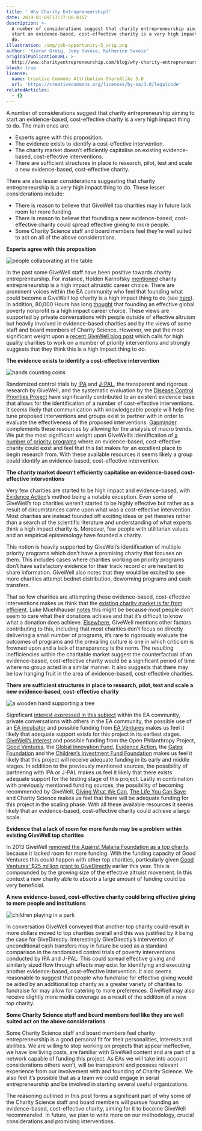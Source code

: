 ```yaml
---
title: ' Why Charity Entrepreneurship?'
date: 2019-01-09T17:27:08.015Z
description: >-
  A number of considerations suggest that charity entrepreneurship aiming to
  start an evidence-based, cost-effective charity is a very high impact thing to
  do.
illustration: /img/job-opportunity-5_orig.png
author: 'Kieran Greig, Joey Savoie, Katherine Savoie'
originalPublicationURL: >-
  http://www.charityentrepreneurship.com/blog/why-charity-entrepreneurship7292348#
block: true
license:
  name: Creative Commons Attribution-ShareAlike 3.0
  url: 'https://creativecommons.org/licenses/by-sa/3.0/legalcode'
relatedArticles:
  - {}
---
```

A number of considerations suggest that charity entrepreneurship aiming to start an evidence-based, cost-effective charity is a very high impact thing to do. The main ones are:

* Experts agree with this proposition.
* The evidence exists to identify a cost-effective intervention.
* The charity market doesn’t efficiently capitalise on existing evidence-based, cost-effective interventions.
* There are sufficient structures in place to research, pilot, test and scale a new evidence-based, cost-effective charity.

There are also lesser considerations suggesting that charity entrepreneurship is a very high impact thing to do. These lesser considerations include:

* There is reason to believe that GiveWell top charities may in future lack room for more funding.
* There is reason to believe that founding a new evidence-based, cost-effective charity could spread effective giving to more people.
* Some Charity Science staff and board members feel they’re well suited to act on all of the above considerations.

**​Experts agree with this proposition**

![people collaborating at the table](/img/job-opportunity-2_orig.png)

In the past some GiveWell staff have been positive towards charity entrepreneurship. For instance, Holden Karnofsky [mentioned](https://www.givewell.org/altruistic-career-choice) charity entrepreneurship is a high impact altruistic career choice. There are prominent voices within the EA community who feel that founding what could become a GiveWell top charity is a high impact thing to do (see [here](https://forum.effectivealtruism.org/posts/Dd3XF4tw8FE482XrS/request-for-feedback-researching-global-poverty)). In addition, 80,000 Hours has long [thought](https://80000hours.org/career-reviews/founding-effective-global-poverty-non-profits/) that founding an effective global poverty nonprofit is a high impact career choice. These views are supported by private conversations with people outside of effective altruism but heavily involved in evidence-based charities and by the views of some staff and board members of Charity Science. However, we put the most significant weight upon a [recent GiveWell blog post](https://blog.givewell.org/2015/10/15/charities-wed-like-to-see/) which calls for high quality charities to work on a number of priority interventions and strongly suggests that they think this is a high impact thing to do.   ​

**The evidence exists to identify a cost-effective intervention**

![hands counting coins](/img/job-opportunity-3_orig.png)

Randomized control trials by [IPA](https://www.poverty-action.org/) and [J-PAL](https://www.povertyactionlab.org/), the transparent and rigorous research by GiveWell, and the systematic evaluation by the [Disease Control Priorities Project](https://en.wikipedia.org/wiki/Disease_Control_Priorities_Project) have significantly contributed to an existent evidence base that allows for the identification of a number of cost-effective interventions. It seems likely that communication with knowledgeable people will help fine tune proposed interventions and groups exist to partner with in order to evaluate the effectiveness of the proposed interventions. [Gapminder](https://www.gapminder.org/) complements these resources by allowing for the analysis of macro trends. We put the most significant weight upon GiveWell’s identification of [a number of priority programs](https://www.givewell.org/research/intervention-reports) where an evidence-based, cost-effective charity could exist and feel that this list makes for an excellent place to begin research from. With these available resources it seems likely a group could identify an evidence-based, cost-effective intervention.  ​

**The charity market doesn’t efficiently capitalise on evidence-based cost-effective interventions**

Very few charities are started to be high impact and evidence-based, with [Evidence Action](https://www.evidenceaction.org/)’s method being a notable exception. Even some of GiveWell’s top charities weren’t started to be highly effective but rather as a result of circumstances came upon what was a cost-effective intervention. Most charities are instead founded off exciting ideas or pet theories rather than a search of the scientific literature and understanding of what experts think a high impact charity is. Moreover, few people with utilitarian values and an empirical epistemology have founded a charity.

This notion is heavily supported by GiveWell’s identification of multiple priority programs which don’t have a promising charity that focuses on them. This includes cases where charities working on priority programs don’t have satisfactory evidence for their track record or are hesitant to share information. GiveWell also notes that they would be excited to see more charities attempt bednet distribution, deworming programs and cash transfers.

That so few charities are attempting these evidence-based, cost-effective interventions makes us think that the [existing charity market is far from efficient](https://blog.givewell.org/2013/05/02/broad-market-efficiency/). Luke Muehlhauser [notes](https://www.lesswrong.com/posts/JBKrSNEejyE7nYmqq/how-efficient-is-the-charitable-market) this might be because most people don’t seem to care what their donations achieve and that it’s difficult to know what a donation does achieve. [Elsewhere](https://blog.givewell.org/2013/12/10/obstacles-to-giving-as-consumption/), GiveWell mentions other factors contributing to this, including that most charities don’t focus on directly delivering a small number of programs, it’s rare to rigorously evaluate the outcomes of programs and the prevailing culture is one in which criticism is frowned upon and a lack of transparency is the norm. The resulting inefficiencies within the charitable market suggest the counterfactual of an evidence-based, cost-effective charity would be a significant period of time where no group acted in a similar manner. It also suggests that there may be low hanging fruit in the area of evidence-based, cost-effective charities.

**There are sufficient structures in place to research, pilot, test and scale a new evidence-based, cost-effective charity**

![a wooden hand supporting a tree](/img/job-opportunity-4_orig.png)

Significant [interest expressed in this subject](https://forum.effectivealtruism.org/posts/Dd3XF4tw8FE482XrS/request-for-feedback-researching-global-poverty) within the EA community, private conversations with others in the EA community, the possible use of an [EA incubator](http://eagrow.herokuapp.com/) and possible funding from [EA Ventures](https://forum.effectivealtruism.org/posts/eQpAPSbfejeud8fkj/ea-ventures-request-for-projects-update) makes us feel it likely that adequate support exists for this project in its earliest stages. [GiveWell’s interest](https://blog.givewell.org/2015/03/05/2015-plan-for-givewells-traditional-top-charities-work/#experimentalwork) and possible funding from the Open Philanthropy Project, [Good Ventures](http://www.goodventures.org/), the [Global Innovation Fund](http://www.charityscience.com/blog/the-only-gif-that-improves-the-world), [Evidence Action](https://www.evidenceaction.org/#about), the [Gates Foundation](https://www.gatesfoundation.org/) and the [Children’s Investment Fund Foundation](https://ciff.org/) makes us feel it likely that this project will receive adequate funding in its early and middle stages. In addition to the previously mentioned sources, the possibility of partnering with IPA or J-PAL makes us feel it likely that there exists adequate support for the testing stage of this project. Lastly in combination with previously mentioned funding sources, the possibility of becoming recommended by GiveWell, [Giving What We Can](https://www.givingwhatwecan.org/), [The Life You Can Save](https://www.thelifeyoucansave.org/) and Charity Science makes us feel that there will be adequate funding for this project in the scaling phase. With all these available resources it seems likely that an evidence-based, cost-effective charity could achieve a large scale.

**Evidence that a lack of room for more funds may be a problem within existing GiveWell top charities**

In 2013 GiveWell [removed the Against Malaria Foundation as a top charity](https://blog.givewell.org/2013/11/26/change-in-against-malaria-foundation-recommendation-status-room-for-more-funding-related/) because it lacked room for more funding. With the funding capacity of Good Ventures this could happen with other top charities, particularly given [Good Ventures’ $25 million grant to GiveDirectly](https://blog.givewell.org/2015/08/03/good-ventures-25-million-grant-to-givedirectly/) earlier this year. This is compounded by the growing size of the effective altruist movement. In this context a new charity able to absorb a large amount of funding could be very beneficial.

**A new evidence-based, cost-effective charity could bring effective giving to more people and institutions**

![children playing in a park](/img/job-opportunity-9_orig.png)

In conversation GiveWell conveyed that another top charity could result in more dollars moved to top charities overall and this was justified by it being the case for GiveDirectly. Interestingly GiveDirectly’s intervention of unconditional cash transfers may in future be used as a standard comparison in the randomized control trials of poverty interventions conducted by IPA and J-PAL. This could spread effective giving and similarly sized flow through effects may exist for identifying and executing another evidence-based, cost-effective intervention. It also seems reasonable to suggest that people who fundraise for effective giving would be aided by an additional top charity as a greater variety of charities to fundraise for may allow for catering to more preferences. GiveWell may also receive slightly more media coverage as a result of the addition of a new top charity.

**Some Charity Science staff and board members feel like they are well suited act on the above considerations**

Some Charity Science staff and board members feel charity entrepreneurship is a good personal fit for their personalities, interests and abilities. We are willing to stop working on projects that appear ineffective, we have low living costs, are familiar with GiveWell content and are part of a network capable of funding this project. As EAs we will take into account considerations others won’t, will be transparent and possess relevant experience from our involvement with and founding of Charity Science. We also feel it’s possible that as a team we could engage in serial entrepreneurship and be involved in starting several useful organizations.

​The reasoning outlined in this post forms a significant part of why some of the Charity Science staff and board members will pursue founding an evidence-based, cost-effective charity, aiming for it to become GiveWell recommended. In future, we plan to write more on our methodology, crucial considerations and promising interventions.
